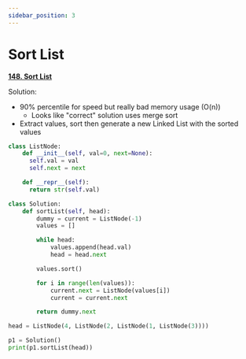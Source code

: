 ```yaml
---
sidebar_position: 3
---
```


# Sort List

**[148. Sort List](https://leetcode.com/problems/sort-list/)**

Solution:
 - 90% percentile for speed but really bad memory usage (O(n))
    - Looks like "correct" solution uses merge sort
 - Extract values, sort then generate a new Linked List with the sorted values

```python
class ListNode:
    def __init__(self, val=0, next=None):
      self.val = val
      self.next = next

    def __repr__(self):
      return str(self.val)

class Solution:
    def sortList(self, head):
        dummy = current = ListNode(-1)
        values = []

        while head:
            values.append(head.val)
            head = head.next

        values.sort()

        for i in range(len(values)):
            current.next = ListNode(values[i])
            current = current.next

        return dummy.next

head = ListNode(4, ListNode(2, ListNode(1, ListNode(3))))

p1 = Solution()
print(p1.sortList(head))
```
